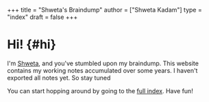 +++
title = "Shweta's Braindump"
author = ["Shweta Kadam"]
type = "index"
draft = false
+++

# Hi! {#hi}

I'm [Shweta](https://www.codeklutz.com/), and you've stumbled upon my braindump.
This website contains my working notes accumulated over some years. I haven't exported
all notes yet. So stay tuned

You can start hopping around by going to the [full index](/notes/).
Have fun!
